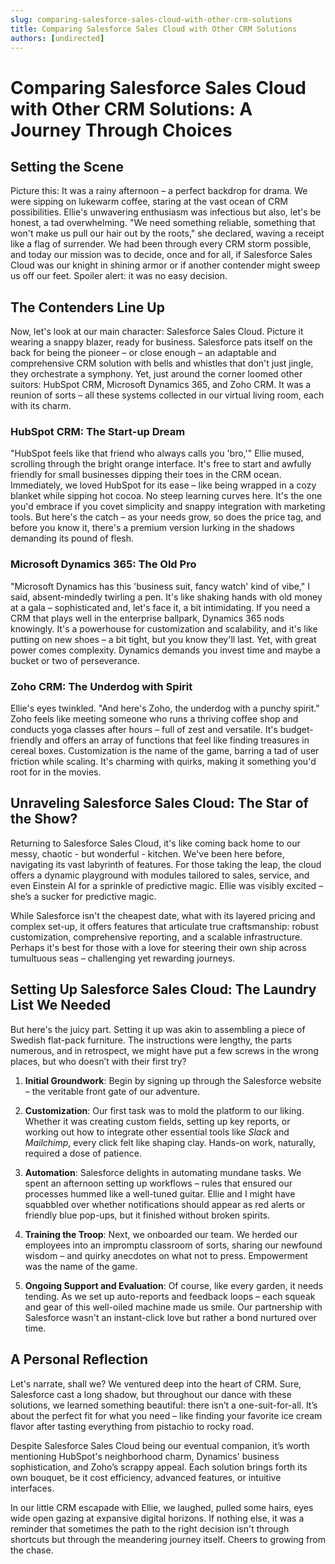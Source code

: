 ```yaml
---
slug: comparing-salesforce-sales-cloud-with-other-crm-solutions
title: Comparing Salesforce Sales Cloud with Other CRM Solutions
authors: [undirected]
---
```



# Comparing Salesforce Sales Cloud with Other CRM Solutions: A Journey Through Choices

## Setting the Scene

Picture this: It was a rainy afternoon – a perfect backdrop for drama. We were sipping on lukewarm coffee, staring at the vast ocean of CRM possibilities. Ellie's unwavering enthusiasm was infectious but also, let's be honest, a tad overwhelming. "We need something reliable, something that won't make us pull our hair out by the roots," she declared, waving a receipt like a flag of surrender. We had been through every CRM storm possible, and today our mission was to decide, once and for all, if Salesforce Sales Cloud was our knight in shining armor or if another contender might sweep us off our feet. Spoiler alert: it was no easy decision.

## The Contenders Line Up

Now, let's look at our main character: Salesforce Sales Cloud. Picture it wearing a snappy blazer, ready for business. Salesforce pats itself on the back for being the pioneer – or close enough – an adaptable and comprehensive CRM solution with bells and whistles that don't just jingle, they orchestrate a symphony. Yet, just around the corner loomed other suitors: HubSpot CRM, Microsoft Dynamics 365, and Zoho CRM. It was a reunion of sorts – all these systems collected in our virtual living room, each with its charm.

### HubSpot CRM: The Start-up Dream

"HubSpot feels like that friend who always calls you 'bro,'" Ellie mused, scrolling through the bright orange interface. It's free to start and awfully friendly for small businesses dipping their toes in the CRM ocean. Immediately, we loved HubSpot for its ease – like being wrapped in a cozy blanket while sipping hot cocoa. No steep learning curves here. It's the one you'd embrace if you covet simplicity and snappy integration with marketing tools. But here's the catch – as your needs grow, so does the price tag, and before you know it, there's a premium version lurking in the shadows demanding its pound of flesh.

### Microsoft Dynamics 365: The Old Pro

"Microsoft Dynamics has this 'business suit, fancy watch' kind of vibe," I said, absent-mindedly twirling a pen. It's like shaking hands with old money at a gala – sophisticated and, let's face it, a bit intimidating. If you need a CRM that plays well in the enterprise ballpark, Dynamics 365 nods knowingly. It's a powerhouse for customization and scalability, and it's like putting on new shoes – a bit tight, but you know they'll last. Yet, with great power comes complexity. Dynamics demands you invest time and maybe a bucket or two of perseverance.

### Zoho CRM: The Underdog with Spirit

Ellie's eyes twinkled. "And here's Zoho, the underdog with a punchy spirit." Zoho feels like meeting someone who runs a thriving coffee shop and conducts yoga classes after hours – full of zest and versatile. It's budget-friendly and offers an array of functions that feel like finding treasures in cereal boxes. Customization is the name of the game, barring a tad of user friction while scaling. It's charming with quirks, making it something you'd root for in the movies.

## Unraveling Salesforce Sales Cloud: The Star of the Show?

Returning to Salesforce Sales Cloud, it's like coming back home to our messy, chaotic - but wonderful - kitchen. We've been here before, navigating its vast labyrinth of features. For those taking the leap, the cloud offers a dynamic playground with modules tailored to sales, service, and even Einstein AI for a sprinkle of predictive magic. Ellie was visibly excited – she’s a sucker for predictive magic. 

While Salesforce isn't the cheapest date, what with its layered pricing and complex set-up, it offers features that articulate true craftsmanship: robust customization, comprehensive reporting, and a scalable infrastructure. Perhaps it's best for those with a love for steering their own ship across tumultuous seas – challenging yet rewarding journeys.

## Setting Up Salesforce Sales Cloud: The Laundry List We Needed

But here's the juicy part. Setting it up was akin to assembling a piece of Swedish flat-pack furniture. The instructions were lengthy, the parts numerous, and in retrospect, we might have put a few screws in the wrong places, but who doesn’t with their first try?

1. **Initial Groundwork**: Begin by signing up through the Salesforce website – the veritable front gate of our adventure.
   
2. **Customization**: Our first task was to mold the platform to our liking. Whether it was creating custom fields, setting up key reports, or working out how to integrate other essential tools like *Slack* and *Mailchimp*, every click felt like shaping clay. Hands-on work, naturally, required a dose of patience.

3. **Automation**: Salesforce delights in automating mundane tasks. We spent an afternoon setting up workflows – rules that ensured our processes hummed like a well-tuned guitar. Ellie and I might have squabbled over whether notifications should appear as red alerts or friendly blue pop-ups, but it finished without broken spirits.

4. **Training the Troop**: Next, we onboarded our team. We herded our employees into an impromptu classroom of sorts, sharing our newfound wisdom – and quirky anecdotes on what not to press. Empowerment was the name of the game.

5. **Ongoing Support and Evaluation**: Of course, like every garden, it needs tending. As we set up auto-reports and feedback loops – each squeak and gear of this well-oiled machine made us smile. Our partnership with Salesforce wasn't an instant-click love but rather a bond nurtured over time.

## A Personal Reflection

Let's narrate, shall we? We ventured deep into the heart of CRM. Sure, Salesforce cast a long shadow, but throughout our dance with these solutions, we learned something beautiful: there isn’t a one-suit-for-all. It’s about the perfect fit for what you need – like finding your favorite ice cream flavor after tasting everything from pistachio to rocky road.

Despite Salesforce Sales Cloud being our eventual companion, it’s worth mentioning HubSpot's neighborhood charm, Dynamics' business sophistication, and Zoho’s scrappy appeal. Each solution brings forth its own bouquet, be it cost efficiency, advanced features, or intuitive interfaces.

In our little CRM escapade with Ellie, we laughed, pulled some hairs, eyes wide open gazing at expansive digital horizons. If nothing else, it was a reminder that sometimes the path to the right decision isn't through shortcuts but through the meandering journey itself. Cheers to growing from the chase.